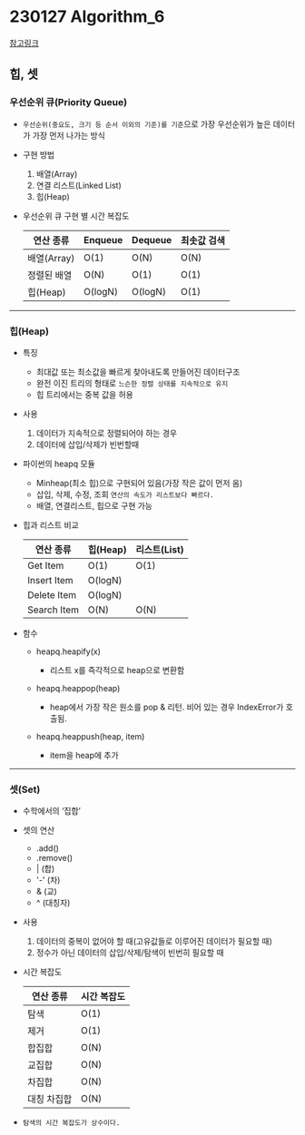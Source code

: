 # 230127 Algorithm_6

[참고링크](https://docs.python.org/ko/3/tutorial/datastructures.html?highlight=%EB%A6%AC%EC%8A%A4%ED%8A%B8#using-lists-as-stacks)

## 힙, 셋

### 우선순위 큐(Priority Queue)
- `우선순위(중요도, 크기 등 순서 이외의 기준)를 기준`으로 가장 우선순위가 높은 데이터가 가장 먼저 나가는 방식

- 구현 방법
    1. 배열(Array)
    2. 연결 리스트(Linked List)
    3. 힙(Heap)

- 우선순위 큐 구현 별 시간 복잡도

    연산 종류|Enqueue|Dequeue|최솟값 검색
    --|--|--|--
    배열(Array)|O(1)|O(N)|O(N)
    정렬된 배열|O(N)|O(1)|O(1)
    힙(Heap)|O(logN)|O(logN)|O(1)

---

### 힙(Heap)

- 특징
    - 최대값 또는 최소값을 빠르게 찾아내도록 만들어진 데이터구조
    - 완전 이진 트리의 형태로 `느슨한 정렬 상태를 지속적으로 유지`
    - 힙 트리에서는 중복 값을 허용

- 사용
    1. 데이터가 지속적으로 정렬되어야 하는 경우
    2. 데이터에 삽입/삭제가 빈번할때

- 파이썬의 heapq 모듈
    - Minheap(최소 힙)으로 구현되어 있음(가장 작은 값이 먼저 옴)
    - 삽입, 삭제, 수정, 조회 `연산의 속도가 리스트보다 빠르다.`
    - 배열, 연결리스트, 힙으로 구현 가능

- 힙과 리스트 비교

    연산 종류|힙(Heap)|리스트(List)
    --|--|--
    Get Item|O(1)|O(1)
    Insert Item|O(logN)
    Delete Item|O(logN)
    Search Item|O(N)|O(N)

- 함수
    - heapq.heapify(x)
        - 리스트 x를 즉각적으로 heap으로 변환함

    - heapq.heappop(heap)
        - heap에서 가장 작은 원소를 pop & 리턴. 비어 있는 경우 IndexError가 호출됨. 

    - heapq.heappush(heap, item)
        - item을 heap에 추가

---

### 셋(Set)

- 수학에서의 ‘집합’

- 셋의 연산
    - .add()
    - .remove()
    - | (합)
    - '-' (차)
    - & (교)
    - ^ (대칭자)

- 사용
    1. 데이터의 중복이 없어야 할 때(고유값들로 이루어진 데이터가 필요할 때)
    2. 정수가 아닌 데이터의 삽입/삭제/탐색이 빈번히 필요할 때

- 시간 복잡도

    연산 종류|시간 복잡도
    --|--
    탐색|O(1)
    제거|O(1)
    합집합|O(N)
    교집합|O(N)
    차집합|O(N)
    대칭 차집합|O(N)

- `탐색의 시간 복잡도가 상수이다.`